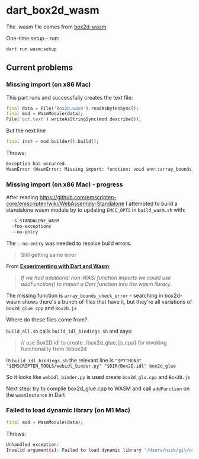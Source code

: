 # dart_box2d_wasm

The .wasm file comes from [box2d-wasm](https://github.com/Birch-san/box2d-wasm)

One-time setup - run:

```sh
dart run wasm:setup
```

## Current problems

### Missing import (on x86 Mac)

This part runs and successfully creates the text file:

```dart
final data = File('Box2D.wasm').readAsBytesSync();
final mod = WasmModule(data);
File('out.text').writeAsStringSync(mod.describe());
```

But the next line

```dart
final inst = mod.builder().build();
```

Throws:

```sh
Exception has occurred.
WasmError (WasmError: Missing import: function: void env::array_bounds_check_error(int32, int32))
```

### Missing import (on x86 Mac) - progress

After reading <https://github.com/emscripten-core/emscripten/wiki/WebAssembly-Standalone> I attempted to build a standalone wasm module by to updating `EMCC_OPTS` in `build_wasm.sh` with:

```sh
  -s STANDALONE_WASM
  -fno-exceptions
  --no-entry
```

The `--no-entry` was needed to resolve build errors.

> Still getting same error

From **[Experimenting with Dart and Wasm](https://medium.com/dartlang/experimenting-with-dart-and-wasm-ef7f1c065577)**:

> *If we had additional non-WASI function imports we could use addFunction() to import a Dart function into the wasm library.*

The missing function is `array_bounds_check_error` - searching in box2d-wasm shows there's a bunch of files that have it, but they're all variations of `box2d_glue.cpp` and `Box2D.js`

Where do these files come from?

`build_all.sh` calls `build_idl_bindings.sh` and says:

> // use Box2D.idl to create ./box2d_glue.{js,cpp} for invoking functionality from libbox2d

In `build_idl_bindings.sh` the relevant line is
`"$PYTHON3" "$EMSCRIPTEN_TOOLS/webidl_binder.py" "$DIR/Box2D.idl" box2d_glue`

So it looks like `webidl_binder.py` is used create `box2d_glu.cpp` and `Box2D.js`

Next step: try to compile box2d_glue.cpp to WASM and call `addFunction` on the `wasmInstance` in Dart

### Failed to load dynamic library (on M1 Mac)

```dart
final mod = WasmModule(data);
```

Throws:

```sh
Unhandled exception:
Invalid argument(s): Failed to load dynamic library '/Users/nick/git/orgs/enspyrco/dart_box2d_wasm/.dart_tool/wasm/libwasmer.dylib': dlopen(/Users/nick/git/orgs/enspyrco/dart_box2d_wasm/.dart_tool/wasm/libwasmer.dylib, 0x0001): tried: '/Users/nick/git/orgs/enspyrco/dart_box2d_wasm/.dart_tool/wasm/libwasmer.dylib' (mach-o file, but is an incompatible architecture (have 'arm64', need 'x86_64')), '/usr/lib/libwasmer.dylib' (no such file)
```
